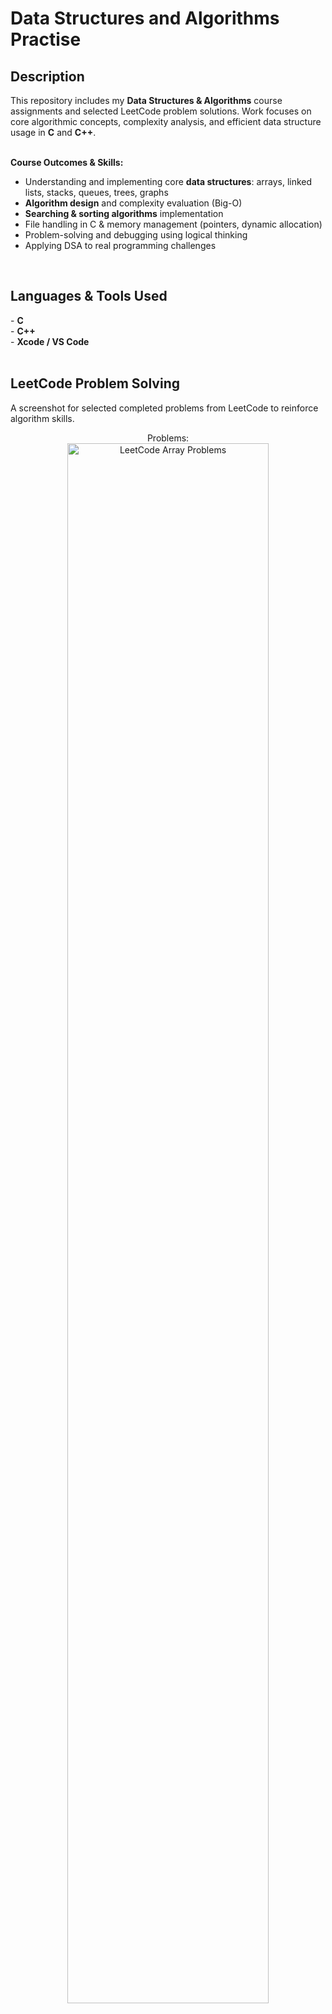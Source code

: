 <h1>Data Structures and Algorithms Practise</h1> <h2>Description</h2> This repository includes my <b>Data Structures & Algorithms</b> course assignments and selected LeetCode problem solutions. Work focuses on core algorithmic concepts, complexity analysis, and efficient data structure usage in <b>C</b> and <b>C++</b>. <br/><br/>

<b>Course Outcomes & Skills:</b><br/>
- Understanding and implementing core <b>data structures</b>: arrays, linked lists, stacks, queues, trees, graphs<br/>
- <b>Algorithm design</b> and complexity evaluation (Big-O)<br/>
- <b>Searching & sorting algorithms</b> implementation<br/>
- File handling in C & memory management (pointers, dynamic allocation)<br/>
- Problem-solving and debugging using logical thinking<br/>
- Applying DSA to real programming challenges
  
<br/> <h2>Languages & Tools Used</h2> - <b>C</b><br/> - <b>C++</b><br/> - <b>Xcode / VS Code</b> <br/>
<br/> <h2>LeetCode Problem Solving</h2> A screenshot for selected completed problems from LeetCode to reinforce algorithm skills. <p align="center">  Problems: <br/> <img src="https://i.imgur.com/5IxWD1y.jpeg" height="80%" width="80%" alt="LeetCode Array Problems"/> 
